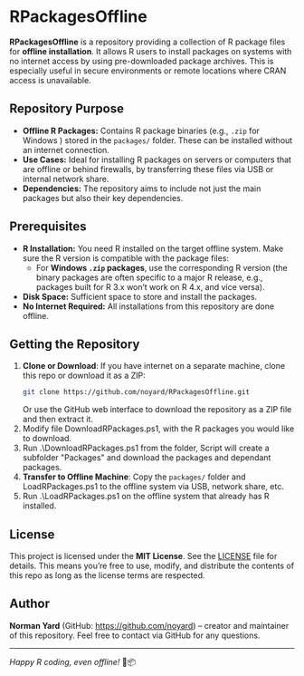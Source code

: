 # RPackagesOffline

**RPackagesOffline** is a repository providing a collection of R package files for **offline installation**. It allows R users to install packages on systems with no internet access by using pre-downloaded package archives. This is especially useful in secure environments or remote locations where CRAN access is unavailable.

## Repository Purpose

- **Offline R Packages:** Contains R package binaries (e.g., `.zip` for Windows ) stored in the `packages/` folder. These can be installed without an internet connection.
- **Use Cases:** Ideal for installing R packages on servers or computers that are offline or behind firewalls, by transferring these files via USB or internal network share.
- **Dependencies:** The repository aims to include not just the main packages but also their key dependencies. 

## Prerequisites

- **R Installation:** You need R installed on the target offline system. Make sure the R version is compatible with the package files:
  - For **Windows `.zip` packages**, use the corresponding R version (the binary packages are often specific to a major R release, e.g., packages built for R 3.x won’t work on R 4.x, and vice versa).
- **Disk Space:** Sufficient space to store and install the packages.
- **No Internet Required:** All installations from this repository are done offline.

## Getting the Repository

1. **Clone or Download**: If you have internet on a separate machine, clone this repo or download it as a ZIP:
   ```sh
   git clone https://github.com/noyard/RPackagesOffline.git
   ```
   Or use the GitHub web interface to download the repository as a ZIP file and then extract it.
2. Modify file DownloadRPackages.ps1, with the R packages you would like to download.
3. Run .\DownloadRPackages.ps1 from the folder, Script will create a subfolder "Packages" and download the packages and dependant packages. 
4. **Transfer to Offline Machine**: Copy the `packages/` folder and LoadRPackages.ps1 to the offline system via USB, network share, etc.
5. Run .\LoadRPackages.ps1 on the offline system that already has R installed.


## License

This project is licensed under the **MIT License**. See the [LICENSE](LICENSE) file for details. This means you’re free to use, modify, and distribute the contents of this repo as long as the license terms are respected.

## Author

**Norman Yard** (GitHub: https://github.com/noyard) – creator and maintainer of this repository. Feel free to contact via GitHub for any questions.

---

*Happy R coding, even offline!* 🚀📦

